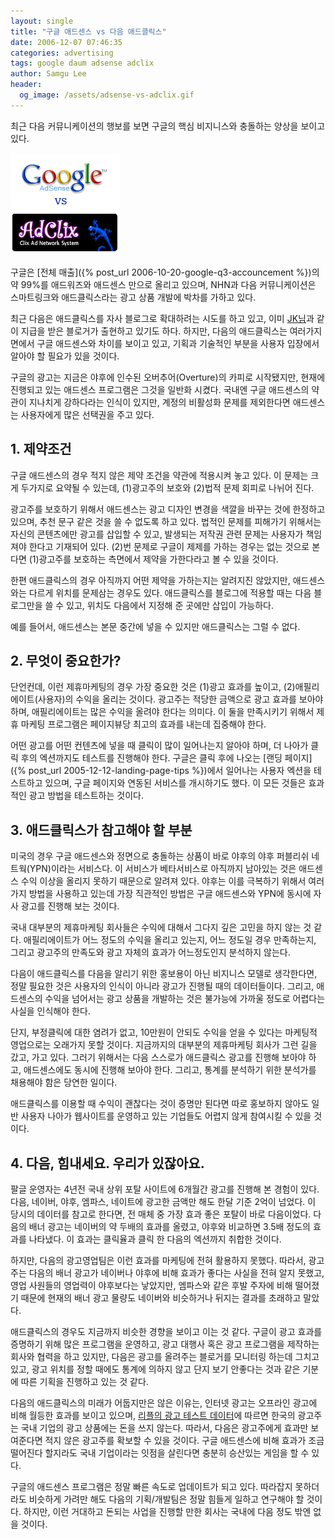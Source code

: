 ```yaml
---
layout: single
title: "구글 애드센스 vs 다음 애드클릭스"
date: 2006-12-07 07:46:35
categories: advertising
tags: google daum adsense adclix
author: Samgu Lee
header:
  og_image: /assets/adsense-vs-adclix.gif
---
```


최근 다음 커뮤니케이션의 행보를 보면 구글의 핵심 비지니스와 충돌하는 양상을 보이고 있다.

![구글 애드센스와 다음 애드클릭스](/assets/adsense-vs-adclix.gif)

구글은 [전체 매출]({% post_url 2006-10-20-google-q3-accouncement %})의 약 99%를 애드워즈와 애드센스 만으로 올리고 있으며, NHN과 다음 커뮤니케이션은 스마트링크와 애드클릭스라는 광고 상품 개발에 박차를 가하고 있다.

최근 다음은 애드클릭스를 자사 블로그로 확대하려는 시도를 하고 있고, 이미 [JK님](http://blog.daum.net/jinyounk/528135)과 같이 지급을 받은 블로거가 출현하고 있기도 하다. 하지만, 다음의 애드클릭스는 여러가지 면에서 구글 애드센스와 차이를 보이고 있고, 기획과 기술적인 부분을 사용자 입장에서 알아야 할 필요가 있을 것이다.

구글의 광고는 지금은 야후에 인수된 오버추어(Overture)의 카피로 시작됐지만, 현재에 진행되고 있는 애드센스 프로그램은 그것을 일반화 시켰다. 국내엔 구글 애드센스의 약관이 지나치게 강하다라는 인식이 있지만, 계정의 비활성화 문제를 제외한다면 애드센스는 사용자에게 많은 선택권을 주고 있다.

## 1. 제약조건

구글 애드센스의 경우 적지 않은 제약 조건을 약관에 적용시켜 놓고 있다. 이 문제는 크게 두가지로 요약될 수 있는데, (1)광고주의 보호와 (2)법적 문제 회피로 나뉘어 진다.

광고주를 보호하기 위해서 애드센스는 광고 디자인 변경을 색깔을 바꾸는 것에 한정하고 있으며, 추천 문구 같은 것을 쓸 수 없도록 하고 있다. 법적인 문제를 피해가기 위해서는 자신의 콘텐츠에만 광고를 삽입할 수 있고, 발생되는 저작권 관련 문제는 사용자가 책임져야 한다고 기재되어 있다. (2)번 문제로 구글이 제제를 가하는 경우는 없는 것으로 본다면 (1)광고주를 보호하는 측면에서 제약을 가한다라고 볼 수 있을 것이다.

한편 애드클릭스의 경우 아직까지 어떤 제약을 가하는지는 알려지진 않았지만, 애드센스와는 다르게 위치를 문제삼는 경우도 있다. 애드클릭스를 블로그에 적용할 때는 다음 블로그만을 쓸 수 있고, 위치도 다음에서 지정해 준 곳에만 삽입이 가능하다.

예를 들어서, 애드센스는 본문 중간에 넣을 수 있지만 애드클릭스는 그럴 수 없다.

## 2. 무엇이 중요한가?

단언컨데, 이런 제휴마케팅의 경우 가장 중요한 것은 (1)광고 효과를 높이고, (2)애필리에이트(사용자)의 수익을 올리는 것이다. 광고주는 적당한 금액으로 광고 효과를 보아야 하며, 애필리에이트는 많은 수익을 올려야 한다는 의미다. 이 둘을 만족시키기 위해서 제휴 마케팅 프로그램은 페이지뷰당 최고의 효과를 내는데 집중해야 한다.

어떤 광고를 어떤 컨텐츠에 넣을 때 클릭이 많이 일어나는지 알아야 하며, 더 나아가 클릭 후의 엑션까지도 테스트를 진행해야 한다. 구글은 클릭 후에 나오는 [랜딩 페이지]({% post_url 2005-12-12-landing-page-tips %})에서 일어나는 사용자 엑션을 테스트하고 있으며, 구글 페이지와 연동된 서비스를 개시하기도 했다. 이 모든 것들은 효과적인 광고 방법을 테스트하는 것이다.

## 3. 애드클릭스가 참고해야 할 부분

미국의 경우 구글 애드센스와 정면으로 충돌하는 상품이 바로 야후의 야후 퍼블리쉬 네트웍(YPN)이라는 서비스다. 이 서비스가 베타서비스로 아직까지 남아있는 것은 애드센스 수익 이상을 올리지 못하기 때문으로 알려져 있다. 야후는 이를 극복하기 위해서 여러가지 방법을 사용하고 있는데 가장 직관적인 방법은 구글 애드센스와 YPN에 동시에 자사 광고를 진행해 보는 것이다.

국내 대부분의 제휴마케팅 회사들은 수익에 대해서 그다지 깊은 고민을 하지 않는 것 같다. 애필리에이트가 어느 정도의 수익을 올리고 있는지, 어느 정도일 경우 만족하는지, 그리고 광고주의 만족도와 광고 자체의 효과가 어느정도인지 분석하지 않는다.

다음이 애드클릭스를 다음을 알리기 위한 홍보용이 아닌 비지니스 모델로 생각한다면, 정말 필요한 것은 사용자의 인식이 아니라 광고가 진행될 때의 데이터들이다. 그리고, 애드센스의 수익을 넘어서는 광고 상품을 개발하는 것은 불가능에 가까울 정도로 어렵다는 사실을 인식해야 한다.

단지, 부정클릭에 대한 염려가 없고, 10만원이 안되도 수익을 얻을 수 있다는 마케팅적 영업으로는 오래가지 못할 것이다. 지금까지의 대부분의 제휴마케팅 회사가 그런 길을 갔고, 가고 있다. 그러기 위해서는 다음 스스로가 애드클릭스 광고를 진행해 보아야 하고, 애드센스에도 동시에 진행해 보아야 한다. 그리고, 통계를 분석하기 위한 분석가를 채용해야 함은 당연한 일이다.

애드클릭스를 이용할 때 수익이 괜찮다는 것이 증명만 된다면 따로 홍보하지 않아도 일반 사용자 나아가 웹사이트를 운영하고 있는 기업들도 어렵지 않게 참여시킬 수 있을 것이다.

## 4. 다음, 힘내세요. 우리가 있잖아요.

팔글 운영자는 4년전 국내 상위 포탈 사이트에 6개월간 광고를 진행해 본 경험이 있다. 다음, 네이버, 야후, 엠파스, 네이트에 광고한 금액만 해도 한달 기준 2억이 넘었다. 이 당시의 데이터를 참고로 한다면, 전 매체 중 가장 효과 좋은 포탈이 바로 다음이었다. 다음의 배너 광고는 네이버의 약 두배의 효과를 올렸고, 야후와 비교하면 3.5배 정도의 효과를 나타냈다. 이 효과는 클릭율과 클릭 한 다음의 엑션까지 취합한 것이다.

하지만, 다음의 광고영업팀은 이런 효과를 마케팅에 전혀 활용하지 못했다. 따라서, 광고주는 다음의 배너 광고가 네이버나 야후에 비해 효과가 좋다는 사실을 전혀 알지 못했고, 영업 사원들의 영업력이 야후보다는 낳았지만, 엠파스와 같은 후발 주자에 비해 떨어졌기 때문에 현재의 배너 광고 물량도 네이버와 비슷하거나 뒤지는 결과를 초래하고 말았다.

애드클릭스의 경우도 지금까지 비슷한 경향을 보이고 이는 것 같다. 구글이 광고 효과를 증명하기 위해 많은 프로그램을 운영하고, 광고 대행사 혹은 광고 프로그램을 제작하는 회사와 협력을 하고 있지만, 다음은 광고를 올려주는 블로거를 모니터링 하는데 그치고 있고, 광고 위치를 정할 때에도 통계에 의하지 않고 단지 보기 안좋다는 것과 같은 기분에 따른 기획을 진행하고 있는 것 같다.

다음의 애드클릭스의 미래가 어둡지만은 않은 이유는, 인터넷 광고는 오프라인 광고에 비해 월등한 효과를 보이고 있으며, [리플의 광고 테스트 데이터](http://ad.repl.net)에 따르면 한국의 광고주는 국내 기업의 광고 상품에는 돈을 쓰지 않는다. 따라서, 다음은 광고주에게 효과만 보여준다면 적지 않은 광고주를 확보할 수 있을 것이다. 구글 애드센스에 비해 효과가 조금 떨어진다 할지라도 국내 기업이라는 잇점을 살린다면 충분히 승산있는 게임을 할 수 있다.

구글의 애드센스 프로그램은 정말 빠른 속도로 업데이트가 되고 있다. 따라잡지 못하더라도 비슷하게 가려만 해도 다음의 기획/개발팀은 정말 힘들게 일하고 연구해야 할 것이다. 하지만, 이런 거대하고 돈되는 사업을 진행할 만한 회사는 국내에 다음 정도 밖엔 없을 것이다.
